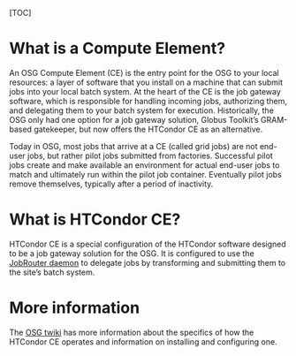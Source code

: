 [title]: - "HTCondor Compute Element"

[TOC]

# What is a Compute Element?

An OSG Compute Element (CE) is the entry point for the OSG to your local resources: a layer of software 
that you install on a machine that can submit jobs into your local batch system. At the heart of the CE is the 
job gateway software, which is responsible for handling incoming jobs, authorizing them, and delegating them to 
your batch system for execution. Historically, the OSG only had one option for a job gateway solution, Globus 
Toolkit’s GRAM-based gatekeeper, but now offers the HTCondor CE as an alternative.

Today in OSG, most jobs that arrive at a CE (called grid jobs) are not end-user jobs, but rather pilot jobs 
submitted from factories. Successful pilot jobs create and make available an environment for actual end-user jobs 
to match and ultimately run within the pilot job container. Eventually pilot jobs remove themselves, typically 
after a period of inactivity.

# What is HTCondor CE?

HTCondor CE is a special configuration of the HTCondor software designed to be a job gateway solution for the 
OSG. It is configured to use the [JobRouter daemon](http://research.cs.wisc.edu/htcondor/manual/v8.2/5_4HTCondor_Job.html) to delegate jobs by transforming and submitting them to the site’s 
batch system.

# More information
The [OSG twiki](https://twiki.opensciencegrid.org/bin/view/Documentation/Release3/HTCondorCEOverview) has more information about the specifics of how the HTCondor CE operates and information on installing and configuring one.  
